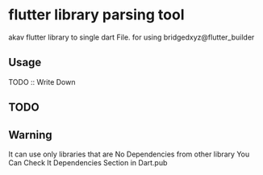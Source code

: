 # flutter library parsing tool

akav flutter library to single dart File.
for using bridgedxyz@flutter_builder

## Usage
TODO :: Write Down

## TODO

## Warning
It can use only libraries that are No Dependencies from other library
You Can Check It Dependencies Section in Dart.pub 